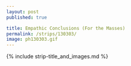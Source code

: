 ```yaml
---
layout: post
published: true

title: Empathic Conclusions (For the Masses)
permalink: /strips/130303/
image: ph130303.gif
---
```


{% include strip-title_and_images.md %}

<!-- text transcript -->

<!-- include copyright-strip.html -->